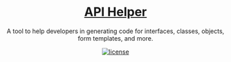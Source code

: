 <div align="center">
  <a href="https://github.com/ztz2/api-helper" target="_blank">
      <h1>API Helper</h1>
  </a> 
</div>

<div align="center">

  A tool to help developers in generating code for interfaces, classes, objects, form templates, and more.
  
  [![license](https://img.shields.io/badge/license-MIT-blue.svg)](https://github.com/ztz2/api-helper/blob/main/LICENSE)

</div>
